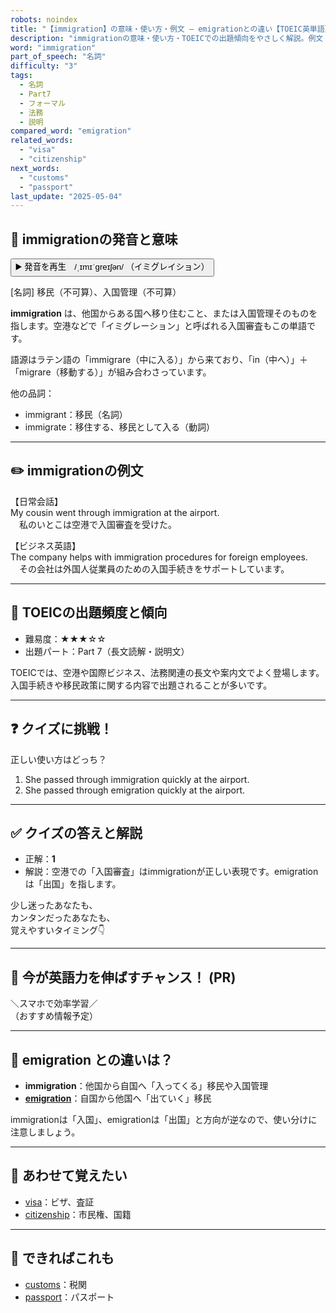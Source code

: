 ```yaml
---
robots: noindex
title: "【immigration】の意味・使い方・例文 ― emigrationとの違い【TOEIC英単語】"
description: "immigrationの意味・使い方・TOEICでの出題傾向をやさしく解説。例文・クイズ付きでemigrationとの違いもわかりやすく学べます。"
word: "immigration"
part_of_speech: "名詞"
difficulty: "3"
tags:
  - 名詞
  - Part7
  - フォーマル
  - 法務
  - 説明
compared_word: "emigration"
related_words:
  - "visa"
  - "citizenship"
next_words:
  - "customs"
  - "passport"
last_update: "2025-05-04"
---
```


## 🔰 immigrationの発音と意味

<button class="play-audio" onclick="playTTS('immigration')">
  <span class="play-audio-main">
    ▶️ 発音を再生　/ˌɪmɪˈɡreɪʃən/
  </span>
  <span class="play-audio-sub">
    （イミグレイション）
  </span>
</button>

[名詞] 移民（不可算）、入国管理（不可算）

**immigration** は、他国からある国へ移り住むこと、または入国管理そのものを指します。空港などで「イミグレーション」と呼ばれる入国審査もこの単語です。

語源はラテン語の「immigrare（中に入る）」から来ており、「in（中へ）」＋「migrare（移動する）」が組み合わさっています。

他の品詞：  
- immigrant：移民（名詞）
- immigrate：移住する、移民として入る（動詞）

---

## ✏️ immigrationの例文

【日常会話】  
My cousin went through immigration at the airport.  
　私のいとこは空港で入国審査を受けた。

【ビジネス英語】  
The company helps with immigration procedures for foreign employees.  
　その会社は外国人従業員のための入国手続きをサポートしています。

---

## 🎯 TOEICの出題頻度と傾向

- 難易度：★★★☆☆
- 出題パート：Part 7（長文読解・説明文）

TOEICでは、空港や国際ビジネス、法務関連の長文や案内文でよく登場します。入国手続きや移民政策に関する内容で出題されることが多いです。

---

## ❓ クイズに挑戦！

正しい使い方はどっち？

1. She passed through immigration quickly at the airport.  
2. She passed through emigration quickly at the airport.

---

## ✅ クイズの答えと解説

- 正解：**1**
- 解説：空港での「入国審査」はimmigrationが正しい表現です。emigrationは「出国」を指します。

少し迷ったあなたも、  
カンタンだったあなたも、  
覚えやすいタイミング👇️

---

## 🚀 今が英語力を伸ばすチャンス！ (PR)

<div class="info-center">
＼スマホで効率学習／<br>  
（おすすめ情報予定）
</div>

---

## 🤔  emigration との違いは？

- **immigration**：他国から自国へ「入ってくる」移民や入国管理
- **[emigration](/word/emigration)**：自国から他国へ「出ていく」移民

immigrationは「入国」、emigrationは「出国」と方向が逆なので、使い分けに注意しましょう。

---

## 🧩 あわせて覚えたい

- [visa](/word/visa)：ビザ、査証
- [citizenship](/word/citizenship)：市民権、国籍

---

## 📖 できればこれも

- [customs](/word/customs)：税関
- [passport](/word/passport)：パスポート

<!-- cvid: aid31_bid05 -->
